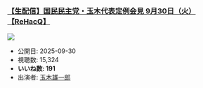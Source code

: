 ### [【生配信】国民民主党・玉木代表定例会見 9月30日（火）【ReHacQ】](https://www.youtube.com/watch?v=0J15Wy4x6eU)
[![](https://img.youtube.com/vi/0J15Wy4x6eU/sddefault.jpg)](https://www.youtube.com/watch?v=0J15Wy4x6eU)
-   公開日: 2025-09-30
-   視聴数: 15,324
-   **いいね数: 191**
-   出演者: [玉木雄一郎](/rehacq_fan/people/玉木雄一郎 "wikilink")
